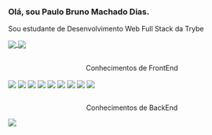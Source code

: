 ### Olá, sou Paulo Bruno Machado Dias.
Sou estudante de Desenvolvimento Web Full Stack da Trybe
<div>
  <a href="https://github.com/DevPBDias/github-readme-stats">
    <img align='center' src='https://github-readme-stats.vercel.app/api?username=DevPBDias&count_private=true&show_icons=true&theme=great-gatsby'/>
  </a>
  <a href="https://github.com/DevPBDias/github-readme-stats">
    <img align='center' src='https://github-readme-stats.vercel.app/api/top-langs/?username=DevPBDias&theme=great-gatsby'/>
  </a>
</div>
<br>
<p align='center'>Conhecimentos de FrontEnd</p>
<div>
  <img align='center' src='https://img.shields.io/badge/github-%23121011.svg?style=for-the-badge&logo=github&logoColor=white'/>
  <img align='center' src='https://img.shields.io/badge/html5-%23E34F26.svg?style=for-the-badge&logo=html5&logoColor=white'/>
  <img align='center' src='https://img.shields.io/badge/css3-%231572B6.svg?style=for-the-badge&logo=css3&logoColor=white'/>
  <img align='center' src='https://img.shields.io/badge/javascript-%23323330.svg?style=for-the-badge&logo=javascript&logoColor=%23F7DF1E'/>
  <img align='center' src='https://img.shields.io/badge/-jest-%23C21325?style=for-the-badge&logo=jest&logoColor=white'/>
  <img align='center' src='https://img.shields.io/badge/react-%2320232a.svg?style=for-the-badge&logo=react&logoColor=%2361DAFB'/>
  <img align='center' src='https://img.shields.io/badge/React_Router-CA4245?style=for-the-badge&logo=react-router&logoColor=white'/>
  <img align='center' src='https://img.shields.io/badge/redux-%23593d88.svg?style=for-the-badge&logo=redux&logoColor=white'/>
  <img align='center' src='https://img.shields.io/badge/-TestingLibrary-%23E33332?style=for-the-badge&logo=testing-library&logoColor=white'/>
</div>
<br>
<p align='center'>Conhecimentos de BackEnd</p>
<div>
 <img align='center' src='https://img.shields.io/badge/docker-%230db7ed.svg?style=for-the-badge&logo=docker&logoColor=white'/>
</div>
